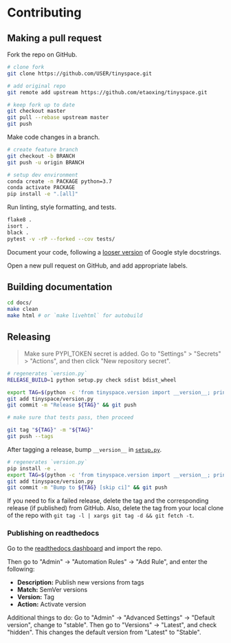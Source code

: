 # Contributing

## Making a pull request

Fork the repo on GitHub.

```bash
# clone fork
git clone https://github.com/USER/tinyspace.git

# add original repo
git remote add upstream https://github.com/etaoxing/tinyspace.git

# keep fork up to date
git checkout master
git pull --rebase upstream master
git push
```

Make code changes in a branch.
```bash
# create feature branch
git checkout -b BRANCH
git push -u origin BRANCH

# setup dev environment
conda create -n PACKAGE python=3.7
conda activate PACKAGE
pip install -e ".[all]"
```

Run linting, style formatting, and tests.
```bash
flake8 .
isort .
black .
pytest -v -rP --forked --cov tests/
```

Document your code, following a [looser version](https://drake.mit.edu/styleguide/pyguide.html) of Google style docstrings.

Open a new pull request on GitHub, and add appropriate labels.

## Building documentation

```bash
cd docs/
make clean
make html # or `make livehtml` for autobuild
```

## Releasing

> Make sure PYPI_TOKEN secret is added. Go to "Settings" > "Secrets" > "Actions", and then click "New repository secret".

```bash
# regenerates `version.py`
RELEASE_BUILD=1 python setup.py check sdist bdist_wheel

export TAG=$(python -c 'from tinyspace.version import __version__; print(__version__)')
git add tinyspace/version.py
git commit -m "Release ${TAG}" && git push

# make sure that tests pass, then proceed

git tag "${TAG}" -m "${TAG}"
git push --tags
```

After tagging a release, bump `__version__` in [`setup.py`](setup.py).
```bash
# regenerates `version.py`
pip install -e .
export TAG=$(python -c 'from tinyspace.version import __version__; print( __version__)')
git add tinyspace/version.py
git commit -m "Bump to ${TAG} [skip ci]" && git push
```

If you need to fix a failed release, delete the tag and the corresponding release (if published) from GitHub.
Also, delete the tag from your local clone of the repo with `git tag -l | xargs git tag -d && git fetch -t`.

### Publishing on readthedocs

Go to the [readthedocs dashboard](https://readthedocs.org/dashboard/import/?) and import the repo.

Then go to "Admin" -> "Automation Rules" -> "Add Rule", and enter the following:

- **Description:** Publish new versions from tags
- **Match:** SemVer versions
- **Version:** Tag
- **Action:** Activate version

Additional things to do:
Go to "Admin" -> "Advanced Settings" -> "Default version", change to "stable".
Then go to "Versions" -> "Latest", and check "hidden".
This changes the default version from "Latest" to "Stable".

